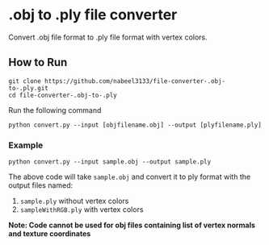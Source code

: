 # .obj to .ply file converter
Convert .obj file format to .ply file format with vertex colors.

## How to Run

```
git clone https://github.com/nabeel3133/file-converter-.obj-to-.ply.git
cd file-converter-.obj-to-.ply
```

Run the following command
```
python convert.py --input [objfilename.obj] --output [plyfilename.ply]
```
### Example
```
python convert.py --input sample.obj --output sample.ply
```
The above code will take `sample.obj` and convert it to ply format with the output files named:
1. `sample.ply` without vertex colors 
2. `sampleWithRGB.ply` with vertex colors

**Note: Code cannot be used for obj files containing list of vertex normals and texture coordinates**
